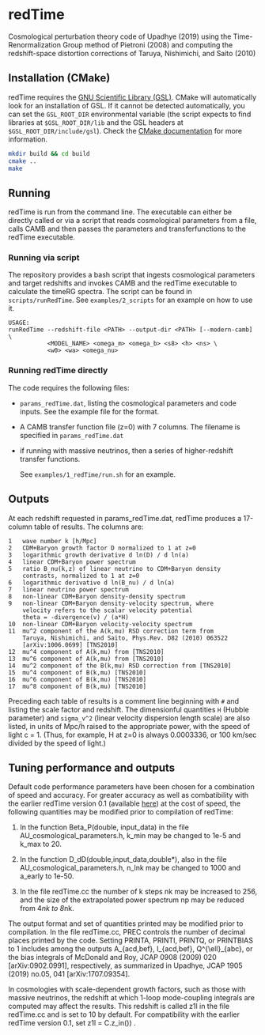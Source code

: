 # redTime

Cosmological perturbation theory code of Upadhye (2019) using the Time-Renormalization Group method of Pietroni (2008) and computing the redshift-space distortion corrections of Taruya, Nishimichi, and Saito (2010)

## Installation (CMake)

redTime requires the [GNU Scientific Library (GSL)](https://www.gnu.org/software/gsl/). CMake will automatically look
for an installation of GSL. If it cannot be detected automatically, you can set the ``GSL_ROOT_DIR`` environmental
variable (the script expects to find libraries at ``$GSL_ROOT_DIR/lib`` and the GSL headers at
``$GSL_ROOT_DIR/include/gsl``). Check the [CMake documentation](https://cmake.org/cmake/help/latest/module/FindGSL.html)
for more information.



```bash
mkdir build && cd build
cmake ..
make
```

## Running

redTime is run from the command line. The executable can either be directly
called or via a script that reads cosmological parameters from a file, calls
CAMB and then passes the parameters and transferfunctions to the redTime
executable.

### Running via script

The repository provides a bash script that ingests cosmological parameters and
target redshifts and invokes CAMB and the redTime executable to calculate the
timeRG spectra. The script can be found in ``scripts/runRedTime``. See
``examples/2_scripts`` for an example on how to use it.

```
USAGE:
runRedTime --redshift-file <PATH> --output-dir <PATH> [--modern-camb] \
           <MODEL_NAME> <omega_m> <omega_b> <s8> <h> <ns> \
           <w0> <wa> <omega_nu>
```


### Running redTime directly

The code requires the following files:

* ``params_redTime.dat``, listing the cosmological parameters and code inputs.
  See the example file for the format.
* A CAMB transfer function file (z=0) with 7 columns. The filename is specified
  in ``params_redTime.dat``
* if running with massive neutrinos, then a series of higher-redshift transfer
  functions.

  See ``examples/1_redTime/run.sh`` for an example.

## Outputs

At each redshift requested in params_redTime.dat, redTime produces a 17-column
table of results.  The columns are:

```
1   wave number k [h/Mpc]
2   CDM+Baryon growth factor D normalized to 1 at z=0
3   logarithmic growth derivative d ln(D) / d ln(a)
4   linear CDM+Baryon power spectrum
5   ratio B_nu(k,z) of linear neutrino to CDM+Baryon density
    contrasts, normalized to 1 at z=0
6   logarithmic derivative d ln(B_nu) / d ln(a)
7   linear neutrino power spectrum
8   non-linear CDM+Baryon density-density spectrum
9   non-linear CDM+Baryon density-velocity spectrum, where
    velocity refers to the scalar velocity potential
    theta = -divergence(v) / (a*H)
10  non-linear CDM+Baryon velocity-velocity spectrum
11  mu^2 component of the A(k,mu) RSD correction term from
    Taruya, Nishimichi, and Saito, Phys.Rev. D82 (2010) 063522
    [arXiv:1006.0699] [TNS2010]
12  mu^4 component of A(k,mu) from [TNS2010]
13  mu^6 component of A(k,mu) from [TNS2010]
14  mu^2 component of the B(k,mu) RSD correction from [TNS2010]
15  mu^4 component of B(k,mu) [TNS2010]
16  mu^6 component of B(k,mu) [TNS2010]
17  mu^8 component of B(k,mu) [TNS2010]
```

Preceding each table of results is a comment line beginning with ``#`` and
listing the scale factor and redshift.  The dimensionful quantities ``H``
(Hubble parameter) and ``sigma_v^2`` (linear velocity dispersion length scale)
are also listed, in units of Mpc/h raised to the appropriate power, with the
speed of light c = 1.  (Thus, for example, H at z=0 is always 0.0003336, or
100 km/sec divided by the speed of light.)


## Tuning performance and outputs

Default code performance parameters have been chosen for a combination of speed
and accuracy.   For greater accuracy as well as combatibility with the earlier
redTime version 0.1 (available
[here](http://www.hep.anl.gov/cosmology/pert.html)) at the cost of speed, the
following quantities may be modified prior to compilation of redTime:

  1.  In the function Beta_P(double, input_data) in the file
      AU_cosmological_parameters.h, k_min may be changed to 1e-5 and
      k_max to 20.

  2.  In the function D_dD(double,input_data,double*), also in the file
      AU_cosmological_parameters.h, n_lnk may be changed to 1000 and
      a_early to 1e-50.

  3.  In the file redTime.cc the number of k steps nk may be increased to 256,
      and the size of the extrapolated power spectrum np may be reduced from
      4*nk to 8*nk.

The output format and set of quantities printed may be modified prior to
compilation.  In the file redTime.cc, PREC controls the number of decimal places
printed by the code.  Setting PRINTA, PRINTI, PRINTQ, or PRINTBIAS to 1 includes
among the outputs A_{acd,bef}, I_{acd,bef}, Q^{\ell}_{abc}, or the bias
integrals of McDonald and Roy, JCAP 0908 (2009) 020 [arXiv:0902.0991],
respectively, as summarized in Upadhye, JCAP 1905 (2019) no.05, 041
[arXiv:1707.09354].

In cosmologies with scale-dependent growth factors, such as those with massive
neutrinos, the redshift at which 1-loop mode-coupling integrals are computed may
affect the results.  This redshift is called z1l in the file redTime.cc and is
set to 10 by default.  For compatibility with the earlier redTime version 0.1,
set z1l = C.z_in()) .